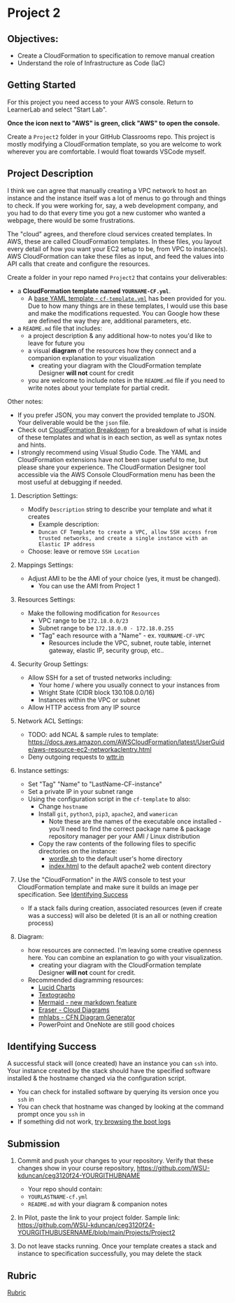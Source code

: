 # Project 2

## Objectives:

- Create a CloudFormation to specification to remove manual creation
- Understand the role of Infrastructure as Code (IaC)

## Getting Started

For this project you need access to your AWS console. Return to LearnerLab and select "Start Lab".

**Once the icon next to "AWS" is green, click "AWS" to open the console.**

Create a `Project2` folder in your GitHub Classrooms repo. This project is mostly modifying a CloudFormation template, so you are welcome to work wherever you are comfortable. I would float towards VSCode myself.
 
## Project Description

I think we can agree that manually creating a VPC network to host an instance and the instance itself was a lot of menus to go through and things to check. If you were working for, say, a web development company, and you had to do that every time you got a new customer who wanted a webpage, there would be some frustrations. 

The "cloud" agrees, and therefore cloud services created templates. In AWS, these are called CloudFormation templates. In these files, you layout every detail of how you want your EC2 setup to be, from VPC to instance(s). AWS CloudFormation can take these files as input, and feed the values into API calls that create and configure the resources.

Create a folder in your repo named `Project2` that contains your deliverables:
- a **CloudFormation template named `YOURNAME-CF.yml`**.
  - A [base YAML template - `cf-template.yml`](cf-template.yml) has been provided for you. Due to how many things are in these templates, I would use this base and make the modifications requested. You can Google how these are defined the way they are, additional parameters, etc.
- a `README.md` file that includes:
  - a project description & any additional how-to notes you'd like to leave for future you
  - a visual **diagram** of the resources how they connect and a companion explanation to your visualization
    - creating your diagram with the CloudFormation template Designer **will not** count for credit
  - you are welcome to include notes in the `README.md` file if you need to write notes about your template for partial credit.

Other notes: 
- If you prefer JSON, you may convert the provided template to JSON. Your deliverable would be the `json` file.
- Check out [CloudFormation Breakdown](../../CourseNotes/AWS-CF-Breakdown.md) for a breakdown of what is inside of these templates and what is in each section, as well as syntax notes and hints.
- I strongly recommend using Visual Studio Code. The YAML and CloudFormation extensions have not been super useful to me, but please share your experience. The CloudFormation Designer tool accessible via the AWS Console CloudFormation menu has been the most useful at debugging if needed.

1. Description Settings:

   - Modify `Description` string to describe your template and what it creates
     - Example description:
     - `Duncan CF Template to create a VPC, allow SSH access from trusted networks, and create a single instance with an Elastic IP address`
   - Choose: leave or remove `SSH Location`

2. Mappings Settings:

   - Adjust AMI to be the AMI of your choice (yes, it must be changed).
     - You can use the AMI from Project 1

3. Resources Settings:

   - Make the following modification for `Resources`
     - VPC range to be `172.18.0.0/23`
     - Subnet range to be `172.18.0.0 - 172.18.0.255`
     - "Tag" each resource with a "Name" - ex. `YOURNAME-CF-VPC`
       - Resources include the VPC, subnet, route table, internet gateway, elastic IP, security group, etc..

4. Security Group Settings:

   - Allow SSH for a set of trusted networks including:
     - Your home / where you usually connect to your instances from
     - Wright State (CIDR block 130.108.0.0/16)
     - Instances within the VPC or subnet
   - Allow HTTP access from any IP source

5. Network ACL Settings:
    - TODO: add NCAL & sample rules to template: https://docs.aws.amazon.com/AWSCloudFormation/latest/UserGuide/aws-resource-ec2-networkaclentry.html
    - Deny outgoing requests to [wttr.in](https://wttr.in/)

7. Instance settings:

   - Set "Tag" "Name" to "LastName-CF-instance"
   - Set a private IP in your subnet range
   - Using the configuration script in the `cf-template` to also:
     - Change `hostname`
     - Install `git`, `python3`, `pip3`, `apache2`, and `wamerican`
       - Note these are the names of the executable once installed - you'll need to find the correct package name & package repository manager per your AMI / Linux distribution
     - Copy the raw contents of the following files to specific directories on the instance:
       - [wordle.sh](https://raw.githubusercontent.com/pattonsgirl/CEG3120/refs/heads/main/Projects/Project2/wordle.sh) to the default user's home directory
       - [index.html](https://raw.githubusercontent.com/pattonsgirl/CEG3120/refs/heads/main/Projects/Project2/index.html) to the default apache2 web content directory

8. Use the "CloudFormation" in the AWS console to test your CloudFormation template and make sure it builds an image per specification.  See [Identifying Success](#identifying-success)
   - If a stack fails during creation, associated resources (even if create was a success) will also be deleted (it is an all or nothing creation process)

8. Diagram:
   - how resources are connected.  I'm leaving some creative openness here.  You can combine an explanation to go with your visualization.
       - creating your diagram with the CloudFormation template Designer **will not** count for credit.  
   - Recommended diagramming resources: 
     - [Lucid Charts](https://www.lucidchart.com/pages/)
     - [Textographo](https://textografo.com/)
     - [Mermaid - new markdown feature](https://github.blog/2022-02-14-include-diagrams-markdown-files-mermaid/)
     - [Eraser - Cloud Diagrams](https://docs.tryeraser.com/docs/cloud-diagrams)
     - [mhlabs - CFN Diagram Generator](https://github.com/mhlabs/cfn-diagram)
     - PowerPoint and OneNote are still good choices

## Identifying Success

A successful stack will (once created) have an instance you can `ssh` into. Your instance created by the stack should have the specified software installed & the hostname changed via the configuration script.

- You can check for installed software by querying its version once you `ssh` in
- You can check that hostname was changed by looking at the command prompt once you `ssh` in
- If something did not work, [try browsing the boot logs](https://www.cyberciti.biz/faq/ubuntu-view-boot-log/)

## Submission

1. Commit and push your changes to your repository. Verify that these changes show in your course repository, https://github.com/WSU-kduncan/ceg3120f24-YOURGITHUBNAME

   - Your repo should contain:
   - `YOURLASTNAME-cf.yml`
   - `README.md` with your diagram & companion notes

2. In Pilot, paste the link to your project folder. Sample link: https://github.com/WSU-kduncan/ceg3120f24-YOURGITHUBUSERNAME/blob/main/Projects/Project2

3. Do not leave stacks running. Once your template creates a stack and instance to specification successfully, you may delete the stack

## Rubric

[Rubric](Rubric.md)

